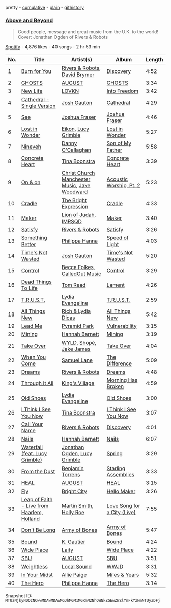 pretty - [cumulative](/playlists/cumulative/37i9dQZF1DX3TsZ1NGdk6T.md) - [plain](/playlists/plain/37i9dQZF1DX3TsZ1NGdk6T) - [githistory](https://github.githistory.xyz/mackorone/spotify-playlist-archive/blob/main/playlists/plain/37i9dQZF1DX3TsZ1NGdk6T)

### [Above and Beyond](https://open.spotify.com/playlist/37i9dQZF1DX3TsZ1NGdk6T)

> Good people, message and great music from the U.K\. to the world! Cover: Jonathan Ogden of Rivers & Robots

[Spotify](https://open.spotify.com/user/spotify) - 4,876 likes - 40 songs - 2 hr 53 min

| No. | Title | Artist(s) | Album | Length |
|---|---|---|---|---|
| 1 | [Burn for You](https://open.spotify.com/track/2KBRvBMHFhOnFuv7H3EcGD) | [Rivers & Robots](https://open.spotify.com/artist/41yDmxekjnWShKi6nRmzZ4), [David Brymer](https://open.spotify.com/artist/7GTnr8474MiGyAxQBXTdap) | [Discovery](https://open.spotify.com/album/2gxkIJ9gv86lsmmJMZy0a2) | 4:52 |
| 2 | [GHOSTS](https://open.spotify.com/track/07Ql5lNTROkmTqXvrPKlXv) | [AUGUST](https://open.spotify.com/artist/3C7oXusOYjfxPDh4hTrNOx) | [GHOSTS](https://open.spotify.com/album/3FEf7QVuRacWpx8ag3YNnm) | 3:34 |
| 3 | [New Life](https://open.spotify.com/track/0cXRVkaLOffS6EASlIMf1I) | [LOVKN](https://open.spotify.com/artist/2bEFxVGVlzEIEdDAaQZCrc) | [Into Freedom](https://open.spotify.com/album/2AjawFGmuKrMnCejOof5Hy) | 3:42 |
| 4 | [Cathedral \- Single Version](https://open.spotify.com/track/1f58yLGx0V9LO1SUCXRHTM) | [Josh Gauton](https://open.spotify.com/artist/4PLDTXCudiHDay44OSM79M) | [Cathedral](https://open.spotify.com/album/4ei8RLoVH7O6nrdWXENMu9) | 4:29 |
| 5 | [See](https://open.spotify.com/track/6OwFqopU0nJlOfOtVTxTCW) | [Joshua Fraser](https://open.spotify.com/artist/7KO07Ql1wQPxRzdz8pTzJU) | [Joshua Fraser](https://open.spotify.com/album/5yVgr26vTyoiDHOzHau32K) | 4:46 |
| 6 | [Lost in Wonder](https://open.spotify.com/track/4XIHYtBd68k2PnZ6Xgk2Aq) | [Eikon](https://open.spotify.com/artist/2XszVb8hYcBZ63KGeJfQ4s), [Lucy Grimble](https://open.spotify.com/artist/0d0ICZg8jE6D2RkDHCTIVq) | [Lost in Wonder](https://open.spotify.com/album/0QtZa0pDFbyJYyQG3gM2sf) | 5:27 |
| 7 | [Nineveh](https://open.spotify.com/track/3mVjnicn0CrJMzydrOfiqA) | [Danny O'Callaghan](https://open.spotify.com/artist/0jSoCYPN9A69XCLdF0USBj) | [Son of My Father](https://open.spotify.com/album/4gCHt9tejb6XrEBgoEq3bE) | 5:58 |
| 8 | [Concrete Heart](https://open.spotify.com/track/6yXGQpfe3tv5ifsMkHLyNV) | [Tina Boonstra](https://open.spotify.com/artist/2H6LfNrRiHP6J007Cgol35) | [Concrete Heart](https://open.spotify.com/album/45v7stO952U5IqCfspHyPf) | 3:39 |
| 9 | [On & on](https://open.spotify.com/track/3FJBwU3olBn37hiu3UIR8p) | [Christ Church Manchester Music](https://open.spotify.com/artist/4Mnkb9kPN7X3jWy0oA6gx4), [Jake Woodward](https://open.spotify.com/artist/5nQgPJe124X8kMRA5U1vGb) | [Acoustic Worship, Pt\. 2](https://open.spotify.com/album/6FUIT7F8EIqzKRoS6EZfvI) | 5:23 |
| 10 | [Cradle](https://open.spotify.com/track/6YWixadIV17c61jHGKGLYw) | [The Bright Expression](https://open.spotify.com/artist/5bWmvAR4w5M4e9zMYcQmdO) | [Cradle](https://open.spotify.com/album/0ujijdCIZZwyemQqQaJkIf) | 4:33 |
| 11 | [Maker](https://open.spotify.com/track/20ATBiVrYits5kTEApuskj) | [Lion of Judah](https://open.spotify.com/artist/5xMljsTgyAQODxCMD7K2zH), [IMRSQD](https://open.spotify.com/artist/3SjPZFpbGUgmdGqpLIZ2lc) | [Maker](https://open.spotify.com/album/2JaSkQatgrvuL9hYjOCfD7) | 3:40 |
| 12 | [Satisfy](https://open.spotify.com/track/2lE2Ek4S2vtsSSyRFNKEwX) | [Rivers & Robots](https://open.spotify.com/artist/41yDmxekjnWShKi6nRmzZ4) | [Satisfy](https://open.spotify.com/album/3ZtWCXJ9EovSq7PwArgzc1) | 3:26 |
| 13 | [Something Better](https://open.spotify.com/track/0JYhzQZr1lypcxq0IJaCCJ) | [Philippa Hanna](https://open.spotify.com/artist/13Ir7pfxQ5ZkpCHaD2NoX2) | [Speed of Light](https://open.spotify.com/album/0YwZ7brDzjsjffi61lRG4W) | 4:03 |
| 14 | [Time's Not Wasted](https://open.spotify.com/track/0XdzaCzzEpASkqj2NZmQ8L) | [Josh Gauton](https://open.spotify.com/artist/4PLDTXCudiHDay44OSM79M) | [Time's Not Wasted](https://open.spotify.com/album/1Pghzlycv8NWOQf4gf5PFT) | 5:20 |
| 15 | [Control](https://open.spotify.com/track/7qVe4ov5tPg2c8aWdmtli2) | [Becca Folkes](https://open.spotify.com/artist/6gNm3KPTOr2uiejwae6rHb), [CalledOut Music](https://open.spotify.com/artist/3VY7IlU2547DIC1ca88lRH) | [Control](https://open.spotify.com/album/4hqrDfpDCRmGsZFS3fpCYa) | 3:29 |
| 16 | [Dead Things To Life](https://open.spotify.com/track/1N6iHugrcCD36X7Jn5dcCK) | [Tom Read](https://open.spotify.com/artist/2KqFfpWJjwA1xr9ZxfIqmd) | [Lament](https://open.spotify.com/album/6V52ayLRHPyg54r8WTIrQl) | 4:26 |
| 17 | [T.R.U.S.T.](https://open.spotify.com/track/6GS1MrcDrgVB4WPJfwWQWi) | [Lydia Evangeline](https://open.spotify.com/artist/0QMNhrj5d6CkY4JJVL0eqU) | [T.R.U.S.T.](https://open.spotify.com/album/4KJ9LNpjP9rToTqcsJJfYq) | 2:59 |
| 18 | [All Things New](https://open.spotify.com/track/1JihwqtzcGaSRnlk7PN1MI) | [Rich & Lydia Dicas](https://open.spotify.com/artist/2sEjWVN7e55lGoxddfXAaY) | [All Things New](https://open.spotify.com/album/0LlLqO4elrKOoyzxOtVUN1) | 5:42 |
| 19 | [Lead Me](https://open.spotify.com/track/0niYGcuCezTyP0Gr5Twty0) | [Pyramid Park](https://open.spotify.com/artist/5sAyG51DjOUJqrh3oLZdhe) | [Vulnerability](https://open.spotify.com/album/5f3wdulmMPN4gJGjxFwRuK) | 3:15 |
| 20 | [Mining](https://open.spotify.com/track/6LGjqbvrIdHIgUveY9i1X3) | [Hannah Barnett](https://open.spotify.com/artist/0RpwkQyleub2LrLGnXh9Tp) | [Mining](https://open.spotify.com/album/2AcNgjh2V4Oy6sas2KGgpM) | 3:19 |
| 21 | [Take Over](https://open.spotify.com/track/7sqZS6xVoyO5t4GSnh7vJq) | [WYLD](https://open.spotify.com/artist/5Rw6396SuRpo6CRSLrZzKt), [Shopé](https://open.spotify.com/artist/539ZsoCQY3Y24f38ZuIBgp), [Jake James](https://open.spotify.com/artist/1fKfgvirL6NIQckM7HJ8HP) | [Take Over](https://open.spotify.com/album/1pENsyfO1lUBao7wqReG9V) | 4:04 |
| 22 | [When You Come](https://open.spotify.com/track/5lCcaj4dWLTGqEEkT5peyt) | [Samuel Lane](https://open.spotify.com/artist/7gjXbYoKHoNcdxVCBWpEKo) | [The Difference](https://open.spotify.com/album/44LjyuIfhsMZ5kpOqgvE5R) | 5:09 |
| 23 | [Dreams](https://open.spotify.com/track/1LbPuFrhTY3mwrIvOGGWRn) | [Rivers & Robots](https://open.spotify.com/artist/41yDmxekjnWShKi6nRmzZ4) | [Dreams](https://open.spotify.com/album/6d9lh8EoMSl1jmucqyoerC) | 4:48 |
| 24 | [Through It All](https://open.spotify.com/track/5tAka5imviCbmtCbg5HPBV) | [King's Village](https://open.spotify.com/artist/5u6qWLDqTeq7QL44pRFIIW) | [Morning Has Broken](https://open.spotify.com/album/2GHtPvnGsgu2rov7zFcwUO) | 4:59 |
| 25 | [Old Shoes](https://open.spotify.com/track/1Biv9RTNQpZGArBErSdTNH) | [Lydia Evangeline](https://open.spotify.com/artist/0QMNhrj5d6CkY4JJVL0eqU) | [Old Shoes](https://open.spotify.com/album/5azAxJkFQsKLSyl8AItfpt) | 3:00 |
| 26 | [I Think I See You Now](https://open.spotify.com/track/748xOQEZe4t0lqAGA00ndw) | [Tina Boonstra](https://open.spotify.com/artist/2H6LfNrRiHP6J007Cgol35) | [I Think I See You Now](https://open.spotify.com/album/2U5GB23UA1vJnXG7ZTJn42) | 3:07 |
| 27 | [Call Your Name](https://open.spotify.com/track/52IEeU0eEpuwvAFYmFSvwB) | [Rivers & Robots](https://open.spotify.com/artist/41yDmxekjnWShKi6nRmzZ4) | [Discovery](https://open.spotify.com/album/2gxkIJ9gv86lsmmJMZy0a2) | 4:01 |
| 28 | [Nails](https://open.spotify.com/track/3p5SzeN2x9jR2wv3p1alNw) | [Hannah Barnett](https://open.spotify.com/artist/0RpwkQyleub2LrLGnXh9Tp) | [Nails](https://open.spotify.com/album/269qRXOdIecPmrgxZqsvsI) | 6:07 |
| 29 | [Waterfall \(feat\. Lucy Grimble\)](https://open.spotify.com/track/6nnNPkofokKxTRDwL748CT) | [Jonathan Ogden](https://open.spotify.com/artist/2Q1d40J0u4IWGg4oZNPBZ7), [Lucy Grimble](https://open.spotify.com/artist/0d0ICZg8jE6D2RkDHCTIVq) | [Spring](https://open.spotify.com/album/0aT8MMYx6r4tN1W0ipTgOs) | 3:29 |
| 30 | [From the Dust](https://open.spotify.com/track/6TrisNvik3yrtm9PJUQZjg) | [Benjamin Torrens](https://open.spotify.com/artist/44pylNYJsi2kZZNyxruroW) | [Starling Assemblies](https://open.spotify.com/album/1hUM5OOu9xOt5FDiKAdgx2) | 3:33 |
| 31 | [HEAL](https://open.spotify.com/track/4sRxvauRWhetdUMga1kHqV) | [AUGUST](https://open.spotify.com/artist/3C7oXusOYjfxPDh4hTrNOx) | [HEAL](https://open.spotify.com/album/5HgXvHC3bkz0pi5bLCFYPc) | 3:15 |
| 32 | [Fly](https://open.spotify.com/track/7i5vDZeaG0kKdZp449uFUz) | [Bright City](https://open.spotify.com/artist/5hYRBkg6k7yq787YZedMaR) | [Hello Maker](https://open.spotify.com/album/22pKUdahZtdO78K72hNK1j) | 3:26 |
| 33 | [Leap of Faith \- Live from Haarlem, Holland](https://open.spotify.com/track/0NB9JRx1mOpTP7qt4FxO6X) | [Martin Smith](https://open.spotify.com/artist/7ISMNhe95QNLqHgsCHAVeu), [Holly Roe](https://open.spotify.com/artist/0K1LfFBtl1nVq4nnzK0uEu) | [Love Song for a City \(Live\)](https://open.spotify.com/album/6YFDhLe3hFshvBnDyUWeDh) | 7:55 |
| 34 | [Don't Be Long](https://open.spotify.com/track/2BDbpnM75CIOiHTvaVNIkr) | [Army of Bones](https://open.spotify.com/artist/1md7FOAzbCfuN20FNgpipS) | [Army of Bones](https://open.spotify.com/album/2r5nVGJTAByyxMLmxc3keL) | 5:47 |
| 35 | [Bound](https://open.spotify.com/track/0rvhiH38OoFU2tHbImKjnz) | [K\. Gautier](https://open.spotify.com/artist/2kupt6LAQcK40T8wiVZl66) | [Bound](https://open.spotify.com/album/3UoTVPgtgTohKhOChgJga9) | 4:24 |
| 36 | [Wide Place](https://open.spotify.com/track/1qFmMmrBHzQUqyJJdzw8dM) | [Laity](https://open.spotify.com/artist/4K2tvMk8OdoG0Lo3PHir41) | [Wide Place](https://open.spotify.com/album/7crZBLTSSyZruPHligC2sp) | 4:22 |
| 37 | [SBU](https://open.spotify.com/track/0AC2bTFcas9IsGrbxLctST) | [AUGUST](https://open.spotify.com/artist/3C7oXusOYjfxPDh4hTrNOx) | [SBU](https://open.spotify.com/album/2w8KHM1qqdCaimkTgX3qYN) | 3:51 |
| 38 | [Weightless](https://open.spotify.com/track/6TBDSrE9o2QzcBXUswrDm6) | [Local Sound](https://open.spotify.com/artist/2cXyPSMdJcGw3t9yNhwTN2) | [WWJD](https://open.spotify.com/album/1cRVHT6fWzQdEUSjlQkmma) | 3:31 |
| 39 | [In Your Midst](https://open.spotify.com/track/4FCFvZbHADzbz0XZdsDsGN) | [Allie Paige](https://open.spotify.com/artist/7qNEZ5VvIV5TPMmNaSZjDl) | [Miles & Years](https://open.spotify.com/album/7jtuyEUzLytmklXL5KRoYh) | 5:32 |
| 40 | [The Hero](https://open.spotify.com/track/3gWNpobkxDr1wxhxLqRq8y) | [Philippa Hanna](https://open.spotify.com/artist/13Ir7pfxQ5ZkpCHaD2NoX2) | [The Hero](https://open.spotify.com/album/6AhJNVQDkfw7sf8aVMnBqV) | 3:14 |

Snapshot ID: `MTUzNjkyNDQzNCwwMDAwMDAwMGJhMGM1MGRmN2NhOWNkZGEwZWZlYmFkYzNmNTUyZDFj`
